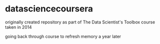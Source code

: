 # datasciencecoursera

originally created repository as part of The Data Scientist's Toolbox course taken in 2014

going back through course to refresh memory a year later
